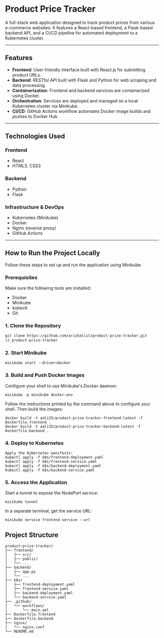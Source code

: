 # Product Price Tracker

A full-stack web application designed to track product prices from various e-commerce websites. It features a React-based frontend, a Flask-based backend API, and a CI/CD pipeline for automated deployment to a Kubernetes cluster.

---

## Features

- **Frontend**: User-friendly interface built with React.js for submitting product URLs.
- **Backend**: RESTful API built with Flask and Python for web scraping and data processing.
- **Containerization**: Frontend and backend services are containerized using Docker.
- **Orchestration**: Services are deployed and managed on a local Kubernetes cluster via Minikube.
- **CI/CD**: GitHub Actions workflow automates Docker image builds and pushes to Docker Hub.

---

## Technologies Used

### Frontend
- React
- HTML5, CSS3

### Backend
- Python
- Flask

### Infrastructure & DevOps
- Kubernetes (Minikube)
- Docker
- Nginx (reverse proxy)
- GitHub Actions

---

## How to Run the Project Locally

Follow these steps to set up and run the application using Minikube.

### Prerequisites

Make sure the following tools are installed:

- Docker
- Minikube
- kubectl
- Git

### 1. Clone the Repository

```bash
git clone https://github.com/arishaliit/product-price-tracker.git
cd product-price-tracker
```


### 2. Start Minikube
```
minikube start --driver=docker
```
### 3. Build and Push Docker Images
Configure your shell to use Minikube's Docker daemon:
```
minikube -p minikube docker-env
```

Follow the instructions printed by the command above to configure your shell.
Then build the images:
```
docker build -t aali25/product-price-tracker-frontend:latest -f Dockerfile.frontend .
docker build -t aali25/product-price-tracker-backend:latest -f Dockerfile.backend .
```

### 4. Deploy to Kubernetes
```
Apply the Kubernetes manifests:
kubectl apply -f k8s/frontend-deployment.yaml
kubectl apply -f k8s/frontend-service.yaml
kubectl apply -f k8s/backend-deployment.yaml
kubectl apply -f k8s/backend-service.yaml
```

### 5. Access the Application
Start a tunnel to expose the NodePort service:
```
minikube tunnel
```


In a separate terminal, get the service URL:
```
minikube service frontend-service --url
```

## Project Structure
```
product-price-tracker/
├── frontend/
│   ├── src/
│   ├── public/
│   └── ...
├── backend/
│   ├── app.py
│   └── ...
├── k8s/
│   ├── frontend-deployment.yaml
│   ├── frontend-service.yaml
│   ├── backend-deployment.yaml
│   └── backend-service.yaml
├── .github/
│   └── workflows/
│       └── main.yml
├── Dockerfile.frontend
├── Dockerfile.backend
├── nginx/
│   └── nginx.conf
└── README.md
```
